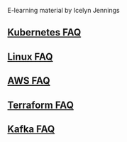 E-learning material by Icelyn Jennings

## [Kubernetes FAQ](https://katademy.github.io/kubernetes-faq)

## [Linux FAQ](https://katademy.github.io/linux-faq)

## [AWS FAQ](https://katademy.github.io/aws-faq)

## [Terraform FAQ](https://github.com/katademy/terraform-faq)

## [Kafka FAQ](https://github.com/katademy/kafka-faq)
